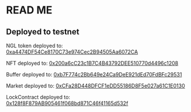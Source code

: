 

# READ ME

## Deployed to testnet

NGL token deployed to: [0xa4474DF54Ce8170C73e974Cec2B94505Aa6072CA](https://mumbai.polygonscan.com/address/0xa4474DF54Ce8170C73e974Cec2B94505Aa6072CA)

NFT deployed to: [0x200a6cC23c1B7C4B43792DEE510770d4496c1208](https://mumbai.polygonscan.com/address/0x200a6cC23c1B7C4B43792DEE510770d4496c1208)

Buffer deployed to: [0xb7F774c2Bb649e24Ca9DeE921dEd70FdBFc29531](https://mumbai.polygonscan.com/address/0xb7F774c2Bb649e24Ca9DeE921dEd70FdBFc29531)

Market deployed to: [0xCFa28D448DFCF1eDD55186D8F5e027a61C1E0130](https://mumbai.polygonscan.com/address/0xCFa28D448DFCF1eDD55186D8F5e027a61C1E0130)

LockContract deployed to: [0x128f8F879AB905461f068bd871C46f41165d532f](https://mumbai.polygonscan.com/address/0x128f8F879AB905461f068bd871C46f41165d532f)
